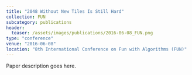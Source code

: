 ```yaml
---
title: "2048 Without New Tiles Is Still Hard"
collection: FUN
subcategory: publications
header: 
  teaser: /assets/images/publications/2016-06-08_FUN.png
type: "conference"
venue: "2016-06-08"
location: "8th International Conference on Fun with Algorithms (FUN)"
---
```


Paper description goes here.